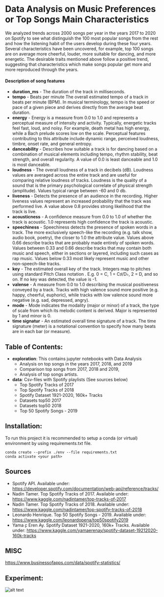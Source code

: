 # Data Analysis on Music Preferences or Top Songs Main Characteristics
We analyzed trends across 2000 songs per year in the years 2017 to 2020 on Spotify to see what distinguish the 100 most popular songs from the rest and how the listening habit of the users develop during these four years. Several characteristics have been uncovered, for example, top 100 songs are on average more cheerful, louder, more suitable for dancing, and more energetic. The desirable traits mentioned above follow a positive trend, suggesting that characteristics which make songs popular get more and more reproduced through the years.

#### Description of song features
- **duration_ms** - The duration of the track in milliseconds.
- **tempo** - Beats per minute The overall estimated tempo of a track in beats per minute (BPM). In musical terminology, tempo is the speed or pace of a given piece and derives directly from the average beat duration.
- **energy** - Energy is a measure from 0.0 to 1.0 and represents a perceptual measure of intensity and activity. Typically, energetic tracks feel fast, loud, and noisy. For example, death metal has high energy, while a Bach prelude scores low on the scale. Perceptual features contributing to this attribute include dynamic range, perceived loudness, timbre, onset rate, and general entropy.
- **danceability** - Describes how suitable a track is for dancing based on a combination of musical elements including tempo, rhythm stability, beat strength, and overall regularity. A value of 0.0 is least danceable and 1.0 is most danceable.
- **loudness** - The overall loudness of a track in decibels (dB). Loudness values are averaged across the entire track and are useful for comparing relative loudness of tracks. Loudness is the quality of a sound that is the primary psychological correlate of physical strength (amplitude). Values typical range between -60 and 0 db.
- **liveness** - Detects the presence of an audience in the recording. Higher liveness values represent an increased probability that the track was performed live. A value above 0.8 provides strong likelihood that the track is live.
- **acousticness** - A confidence measure from 0.0 to 1.0 of whether the track is acoustic. 1.0 represents high confidence the track is acoustic.
- **speechiness** - Speechiness detects the presence of spoken words in a track. The more exclusively speech-like the recording (e.g. talk show, audio book, poetry), the closer to 1.0 the attribute value. Values above 0.66 describe tracks that are probably made entirely of spoken words. Values between 0.33 and 0.66 describe tracks that may contain both music and speech, either in sections or layered, including such cases as rap music. Values below 0.33 most likely represent music and other non-speech-like tracks.
- **key** - The estimated overall key of the track. Integers map to pitches using standard Pitch Class notation . E.g. 0 = C, 1 = C♯/D♭, 2 = D, and so on. If no key was detected, the value is -1.
- **valense** - A measure from 0.0 to 1.0 describing the musical positiveness conveyed by a track. Tracks with high valence sound more positive (e.g. happy, cheerful, euphoric), while tracks with low valence sound more negative (e.g. sad, depressed, angry).
- **mode** - Mode indicates the modality (major or minor) of a track, the type of scale from which its melodic content is derived. Major is represented by 1 and minor is 0.
- **time signatur** - An estimated overall time signature of a track. The time signature (meter) is a notational convention to specify how many beats are in each bar (or measure).


## **Table of Contents**:
  - **exploration**: This contains jupyter notebooks with Data Analysis
    - Analysis on top songs in the years 2017, 2018, and 2019
    - Comparison top songs from 2017, 2018 and 2019,
    - Analysis of top songs artists.
  - **data**: Csv-files with Spotify playlists (See sources below)
    - Top Spotify Tracks of 2017
    - Top Spotify Tracks of 2018
    - Spotify Dataset 1921-2020, 160k+ Tracks
    - Datasets top50 2017
    - Datasets top50 2018
    - Top 50 Spotify Songs - 2019

## **Installation**:
To run this project it is recommended to setup a conda (or virtual) environment by using requirements.txt file.

```
conda create --prefix ./env --file requirements.txt
conda activate <your path>

```


## Sources
- Spotify API. Available under:  https://developer.spotify.com/documentation/web-api/reference/tracks/
- Nadin Tamer. Top Spotify Tracks of 2017. Available under: https://www.kaggle.com/nadintamer/top-tracks-of-2017
- Nadin Tamer. Top Spotify Tracks of 2018. Available under: https://www.kaggle.com/nadintamer/top-spotify-tracks-of-2018
- Leonardo  Henrique.  Top  50  Spotify  Songs  -  2019. Available   under: https://www.kaggle.com/leonardopena/top50spotify2019
- Yama ̧c Eren Ay. Spotify Dataset 1921-2020, 160k+ Tracks. Available under: https://www.kaggle.com/yamaerenay/spotify-dataset-19212020-160k-tracks


## MISC

https://www.businessofapps.com/data/spotify-statistics/

## **Experiment**:
![alt text](https://github.com/fneitzel/DataAnalysisOnMusicPreferences/Charts/flowchart.png?raw=true "FLOWCHART")

